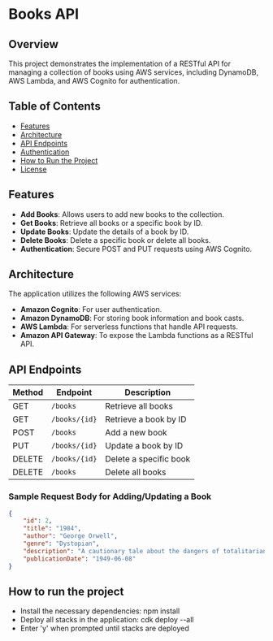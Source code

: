# Books API

## Overview
This project demonstrates the implementation of a RESTful API for managing a collection of books using AWS services, including DynamoDB, AWS Lambda, and AWS Cognito for authentication.

## Table of Contents
- [Features](#features)
- [Architecture](#architecture)
- [API Endpoints](#api-endpoints)
- [Authentication](#authentication)
- [How to Run the Project](#how-to-run-the-project)
- [License](#license)

## Features
- **Add Books**: Allows users to add new books to the collection.
- **Get Books**: Retrieve all books or a specific book by ID.
- **Update Books**: Update the details of a book by ID.
- **Delete Books**: Delete a specific book or delete all books.
- **Authentication**: Secure POST and PUT requests using AWS Cognito.

## Architecture
The application utilizes the following AWS services:
- **Amazon Cognito**: For user authentication.
- **Amazon DynamoDB**: For storing book information and book casts.
- **AWS Lambda**: For serverless functions that handle API requests.
- **Amazon API Gateway**: To expose the Lambda functions as a RESTful API.

## API Endpoints
| Method | Endpoint                                       | Description                       |
|--------|-----------------------------------------------|-----------------------------------|
| GET    | `/books`                                     | Retrieve all books               |
| GET    | `/books/{id}`                                | Retrieve a book by ID            |
| POST   | `/books`                                     | Add a new book                   |
| PUT    | `/books/{id}`                                | Update a book by ID              |
| DELETE | `/books/{id}`                                | Delete a specific book           |
| DELETE | `/books`                                     | Delete all books                 |

### Sample Request Body for Adding/Updating a Book
```json
{
    "id": 2,
    "title": "1984",
    "author": "George Orwell",
    "genre": "Dystopian",
    "description": "A cautionary tale about the dangers of totalitarianism.",
    "publicationDate": "1949-06-08"
}
```

## How to run the project
- Install the necessary dependencies: npm install
- Deploy all stacks in the application: cdk deploy --all
- Enter 'y' when prompted until stacks are deployed

